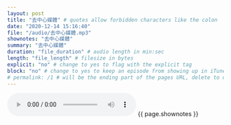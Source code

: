 ```yaml
---
layout: post
title: "去中心媒體" # quotes allow forbidden characters like the colon
date: "2020-12-14 15:16:40"
file: "/audio/去中心媒體.mp3"
shownotes: "去中心媒體"
summary: "去中心媒體"
duration: "file_duration" # audio length in min:sec
length: "file_length" # filesize in bytes
explicit: "no" # change to yes to flag with the explicit tag
block: "no" # change to yes to keep an episode from showing up in iTunes
# permalink: /1 # will be the ending part of the pages URL, delete to default to the title
---
```


<audio controls>
<source src="{{site.url}}{{site.baseurl}}{{ page.file }}" type="audio/x-mp3">
Your browser does not support the audio element.
</audio>
{{ page.shownotes }}
